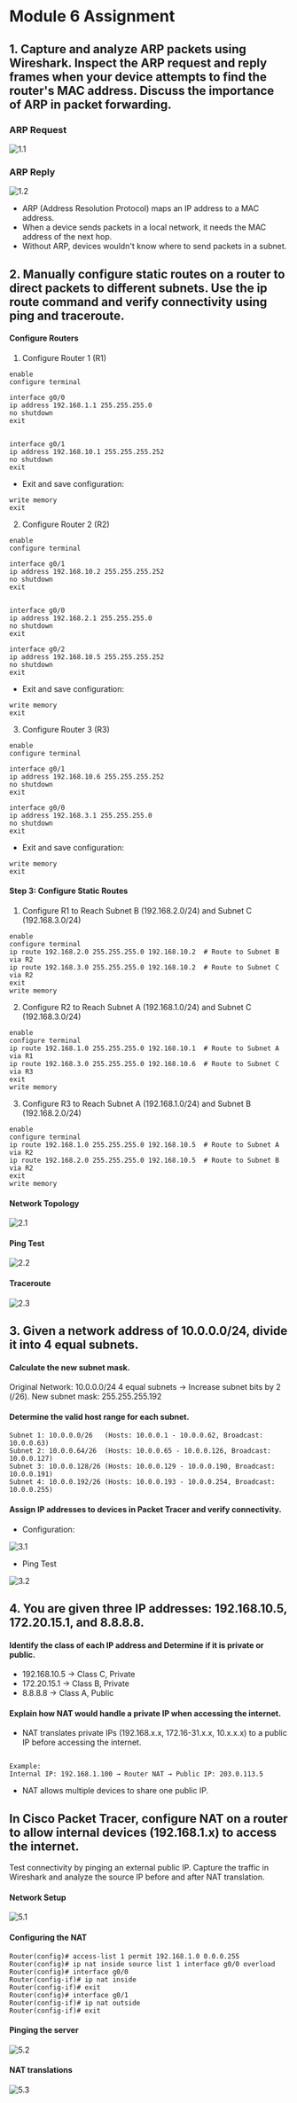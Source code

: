 
# Module 6 Assignment

## 1. Capture and analyze ARP packets using Wireshark. Inspect the ARP request and reply frames when your device attempts to find the router's MAC address. Discuss the importance of ARP in packet forwarding. 

### ARP Request

![1.1](./images/1.2.png)

### ARP Reply

![1.2](./images/1.1.png)

- ARP (Address Resolution Protocol) maps an IP address to a MAC address.
- When a device sends packets in a local network, it needs the MAC address of the next hop.
- Without ARP, devices wouldn't know where to send packets in a subnet.

## 2. Manually configure static routes on a router to direct packets to different subnets. Use the ip route command and verify connectivity using ping and traceroute. 

#### Configure Routers

1. Configure Router 1 (R1)

```
enable
configure terminal

interface g0/0
ip address 192.168.1.1 255.255.255.0
no shutdown
exit


```

```
interface g0/1
ip address 192.168.10.1 255.255.255.252
no shutdown
exit
```

- Exit and save configuration:

```
write memory
exit
```

2. Configure Router 2 (R2)

```
enable
configure terminal

interface g0/1
ip address 192.168.10.2 255.255.255.252
no shutdown
exit


```

```
interface g0/0
ip address 192.168.2.1 255.255.255.0
no shutdown
exit
```

```
interface g0/2
ip address 192.168.10.5 255.255.255.252
no shutdown
exit
```

- Exit and save configuration:

```
write memory
exit
```

3. Configure Router 3 (R3)

```
enable
configure terminal
```

```
interface g0/1
ip address 192.168.10.6 255.255.255.252
no shutdown
exit
```

```
interface g0/0
ip address 192.168.3.1 255.255.255.0
no shutdown
exit
```
- Exit and save configuration:

```
write memory
exit
```

#### Step 3: Configure Static Routes

1. Configure R1 to Reach Subnet B (192.168.2.0/24) and Subnet C (192.168.3.0/24)

```
enable
configure terminal
ip route 192.168.2.0 255.255.255.0 192.168.10.2  # Route to Subnet B via R2
ip route 192.168.3.0 255.255.255.0 192.168.10.2  # Route to Subnet C via R2
exit
write memory
```

2. Configure R2 to Reach Subnet A (192.168.1.0/24) and Subnet C (192.168.3.0/24)

```
enable
configure terminal
ip route 192.168.1.0 255.255.255.0 192.168.10.1  # Route to Subnet A via R1
ip route 192.168.3.0 255.255.255.0 192.168.10.6  # Route to Subnet C via R3
exit
write memory
```

3. Configure R3 to Reach Subnet A (192.168.1.0/24) and Subnet B (192.168.2.0/24)

```
enable
configure terminal
ip route 192.168.1.0 255.255.255.0 192.168.10.5  # Route to Subnet A via R2
ip route 192.168.2.0 255.255.255.0 192.168.10.5  # Route to Subnet B via R2
exit
write memory
```

#### Network Topology

![2.1](./images/2.1.png)


#### Ping Test

![2.2](./images/2.2.png)


#### Traceroute

![2.3](./images/2.3.png)

## 3. Given a network address of 10.0.0.0/24, divide it into 4 equal subnets. 

#### Calculate the new subnet mask.

Original Network: 10.0.0.0/24
4 equal subnets → Increase subnet bits by 2 (/26).
New subnet mask: 255.255.255.192

#### Determine the valid host range for each subnet. 

```
Subnet 1: 10.0.0.0/26   (Hosts: 10.0.0.1 - 10.0.0.62, Broadcast: 10.0.0.63)
Subnet 2: 10.0.0.64/26  (Hosts: 10.0.0.65 - 10.0.0.126, Broadcast: 10.0.0.127)
Subnet 3: 10.0.0.128/26 (Hosts: 10.0.0.129 - 10.0.0.190, Broadcast: 10.0.0.191)
Subnet 4: 10.0.0.192/26 (Hosts: 10.0.0.193 - 10.0.0.254, Broadcast: 10.0.0.255)
```

#### Assign IP addresses to devices in Packet Tracer and verify connectivity. 

- Configuration:

![3.1](./images/3.1.png)

- Ping Test

![3.2](./images/3.2.png)

## 4. You are given three IP addresses: 192.168.10.5, 172.20.15.1, and 8.8.8.8. 

#### Identify the class of each IP address and Determine if it is private or public. 

- 192.168.10.5 → Class C, Private
- 172.20.15.1 → Class B, Private
- 8.8.8.8 → Class A, Public

#### Explain how NAT would handle a private IP when accessing the internet. 

- NAT translates private IPs (192.168.x.x, 172.16-31.x.x, 10.x.x.x) to a public IP before accessing the internet.

```

Example:
Internal IP: 192.168.1.100 → Router NAT → Public IP: 203.0.113.5
```

- NAT allows multiple devices to share one public IP.


## In Cisco Packet Tracer, configure NAT on a router to allow internal devices (192.168.1.x) to access the internet. 
Test connectivity by pinging an external public IP. 
Capture the traffic in Wireshark and analyze the source IP before and after NAT translation.

#### Network Setup

![5.1](./images/5.1.png)

#### Configuring the NAT

```
Router(config)# access-list 1 permit 192.168.1.0 0.0.0.255
Router(config)# ip nat inside source list 1 interface g0/0 overload
Router(config)# interface g0/0
Router(config-if)# ip nat inside
Router(config-if)# exit
Router(config)# interface g0/1
Router(config-if)# ip nat outside
Router(config-if)# exit
```

#### Pinging the server

![5.2](./images/5.2.png)

#### NAT translations

![5.3](./images/5.3.png)








